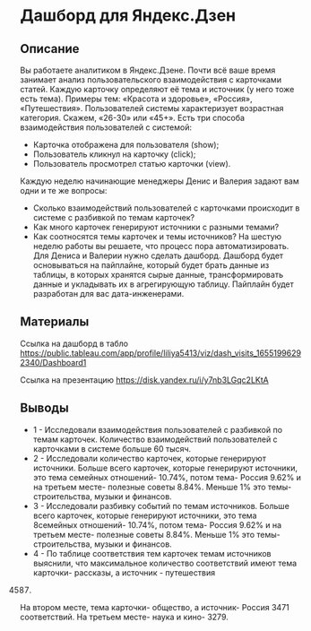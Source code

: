 # Дашборд для Яндекс.Дзен
## Описание
Вы работаете аналитиком в Яндекс.Дзене. Почти всё ваше время занимает анализ пользовательского взаимодействия с карточками статей.
Каждую карточку определяют её тема и источник (у него тоже есть тема). Примеры тем: «Красота и здоровье», «Россия», «Путешествия».
Пользователей системы характеризует возрастная категория. Скажем, «26-30» или «45+».
Есть три способа взаимодействия пользователей с системой:
- Карточка отображена для пользователя (show);
- Пользователь кликнул на карточку (click);
- Пользователь просмотрел статью карточки (view).

Каждую неделю начинающие менеджеры Денис и Валерия задают вам одни и те же вопросы:
- Сколько взаимодействий пользователей с карточками происходит в системе с разбивкой по темам карточек?
- Как много карточек генерируют источники с разными темами?
- Как соотносятся темы карточек и темы источников?
На шестую неделю работы вы решаете, что процесс пора автоматизировать. Для Дениса и Валерии нужно сделать дашборд.
Дашборд будет основываться на пайплайне, который будет брать данные из таблицы, в которых хранятся сырые данные, трансформировать данные и укладывать их в агрегирующую таблицу. Пайплайн будет разработан для вас дата-инженерами.
## Материалы

Ссылка на дашборд в табло <https://public.tableau.com/app/profile/liliya5413/viz/dash_visits_16551996292340/Dashboard1>

Ссылка на презентацию <https://disk.yandex.ru/i/y7nb3LGqc2LKtA> 
## Выводы
- 1 - Исследовали взаимодействия пользователей с разбивкой по темам карточек.
Количество взаимодействий пользователей с карточками в системе больше 60 тысяч.
- 2 - Исследовали количество карточек, которые генерируют источники.
Больше всего карточек, которые генерируют источники, это тема семейных отношений- 10.74%, потом тема- Россия 9.62% и на третьем месте- полезные советы 8.84%.
Меньше 1% это темы- строительства, музыки и финансов. 
- 3 - Исследовали разбивку событий по темам источников. Больше всего карточек, которые генерируют источники, это тема 8семейных отношений- 10.74%, потом тема- Россия 9.62% и на третьем месте- полезные советы 8.84%. 
Меньше 1% это темы- строительства, музыки и финансов.
- 4 - По таблице соответствия тем карточек темам источников выяснили, что максимальное количество соответствий имеют тема карточки- рассказы, а источник - путешествия 
4587. 
На втором месте, тема карточки- общество, а источник- Россия 3471 соответствий. 
На третьем месте- наука и кино- 3279.
